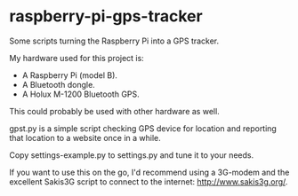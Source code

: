 raspberry-pi-gps-tracker
========================

Some scripts turning the Raspberry Pi into a GPS tracker.

My hardware used for this project is:

 * A Raspberry Pi (model B).
 * A Bluetooth dongle.
 * A Holux M-1200 Bluetooth GPS.

This could probably be used with other hardware as well.

gpst.py is a simple script checking GPS device for location and reporting that location to a website once in a while.

Copy settings-example.py to settings.py and tune it to your needs.

If you want to use this on the go, I'd recommend using a 3G-modem and the excellent Sakis3G script to connect to the internet: <http://www.sakis3g.org/>.
